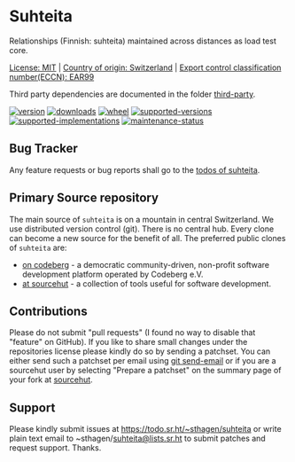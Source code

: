 # Suhteita

Relationships (Finnish: suhteita) maintained across distances as load test core.

[License: MIT](https://git.sr.ht/~sthagen/suhteita/tree/default/item/LICENSE) |
[Country of origin: Switzerland](https://git.sr.ht/~sthagen/suhteita/tree/default/item/COUNTRY-OF-ORIGIN) |
[Export control classification number(ECCN): EAR99](https://git.sr.ht/~sthagen/suhteita/tree/default/item/EXPORT-CONTROL-CLASSIFICATION-NUMBER)

Third party dependencies are documented in the folder [third-party](third-party/README.md).

[![version](https://img.shields.io/pypi/v/suhteita.svg?style=flat)](https://pypi.python.org/pypi/suhteita/)
[![downloads](https://static.pepy.tech/badge/suhteita/month)](https://pepy.tech/project/suhteita)
[![wheel](https://img.shields.io/pypi/wheel/suhteita.svg?style=flat)](https://pypi.python.org/pypi/suhteita/)
[![supported-versions](https://img.shields.io/pypi/pyversions/suhteita.svg?style=flat)](https://pypi.python.org/pypi/suhteita/)
[![supported-implementations](https://img.shields.io/pypi/implementation/suhteita.svg?style=flat)](https://pypi.python.org/pypi/suhteita/)
[![maintenance-status](https://img.shields.io/github/commit-activity/y/sthagen/suhteita.svg?style=flat)](https://git.sr.ht/~sthagen/suhteita/log)

## Bug Tracker

Any feature requests or bug reports shall go to the [todos of suhteita](https://todo.sr.ht/~sthagen/suhteita).

## Primary Source repository

The main source of `suhteita` is on a mountain in central Switzerland.
We use distributed version control (git).
There is no central hub.
Every clone can become a new source for the benefit of all.
The preferred public clones of `suhteita` are:

* [on codeberg](https://codeberg.org/sthagen/suhteita) - a democratic community-driven, non-profit software development platform operated by Codeberg e.V.
* [at sourcehut](https://git.sr.ht/~sthagen/suhteita) - a collection of tools useful for software development.

## Contributions

Please do not submit "pull requests" (I found no way to disable that "feature" on GitHub).
If you like to share small changes under the repositories license please kindly do so by sending a patchset.
You can either send such a patchset per email using [git send-email](https://git-send-email.io) or 
if you are a sourcehut user by selecting "Prepare a patchset" on the summary page of your fork at [sourcehut](https://git.sr.ht/).

## Support

Please kindly submit issues at <https://todo.sr.ht/~sthagen/suhteita> or write plain text email to ~sthagen/suhteita@lists.sr.ht to submit patches and request support. Thanks.
